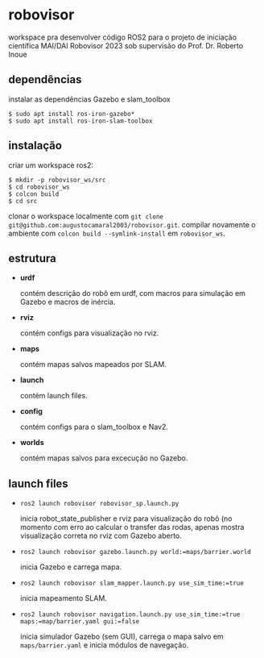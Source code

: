# robovisor
workspace pra desenvolver código ROS2 para o projeto de iniciação científica MAI/DAI Robovisor 
2023 sob supervisão do Prof. Dr. Roberto Inoue

## dependências

instalar as dependências Gazebo e slam_toolbox

```
$ sudo apt install ros-iron-gazebo*
$ sudo apt install ros-iron-slam-toolbox
```

## instalação

criar um workspace ros2:
```
$ mkdir -p robovisor_ws/src
$ cd robovisor_ws
$ colcon build
$ cd src
```
clonar o workspace localmente com ```git clone git@github.com:augustocamaral2003/robovisor.git```.
compilar novamente o ambiente com ```colcon build --symlink-install``` em ```robovisor_ws```.

## estrutura

- **urdf**
  
  contém descrição do robô em urdf, com macros para simulação em Gazebo e macros de inércia.

- **rviz**
  
  contém configs para visualização no rviz.

- **maps**
  
  contém mapas salvos mapeados por SLAM.

- **launch**
  
  contém launch files.

- **config**
  
  contém configs para o slam_toolbox e Nav2.

- **worlds**

  contém mapas salvos para excecução no Gazebo.

## launch files

- ```ros2 launch robovisor robovisor_sp.launch.py```

  inicia robot_state_publisher e rviz para visualização do robô (no momento com erro ao calcular o
  transfer das rodas, apenas mostra visualização correta no rviz com Gazebo aberto.

- ```ros2 launch robovisor gazebo.launch.py world:=maps/barrier.world```

  inicia Gazebo e carrega mapa.

- ```ros2 launch robovisor slam_mapper.launch.py use_sim_time:=true```

  inicia mapeamento SLAM.

- ```ros2 launch robovisor navigation.launch.py use_sim_time:=true maps:=map/barrier.yaml gui:=false```

  inicia simulador Gazebo (sem GUI), carrega o mapa salvo em ```maps/barrier.yaml``` e inicia módulos de navegação.
